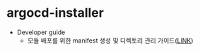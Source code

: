 # argocd-installer

- Developer guide
    - 모듈 배포를 위한 manifest 생성 및 디렉토리 관리 가이드([LINK](docs/DEVELOPER.md))
